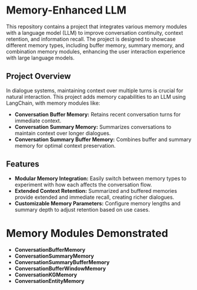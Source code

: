 # Memory-Enhanced LLM

This repository contains a project that integrates various memory modules with a language model (LLM) to improve conversation continuity, context retention, and information recall. The project is designed to showcase different memory types, including buffer memory, summary memory, and combination memory modules, enhancing the user interaction experience with large language models.

## Project Overview

In dialogue systems, maintaining context over multiple turns is crucial for natural interaction. This project adds memory capabilities to an LLM using LangChain, with memory modules like:

- **Conversation Buffer Memory:** Retains recent conversation turns for immediate context.
- **Conversation Summary Memory:** Summarizes conversations to maintain context over longer dialogues.
- **Conversation Summary Buffer Memory:** Combines buffer and summary memory for optimal context preservation.

## Features

- **Modular Memory Integration:** Easily switch between memory types to experiment with how each affects the conversation flow.
- **Extended Context Retention:** Summarized and buffered memories provide extended and immediate recall, creating richer dialogues.
- **Customizable Memory Parameters:** Configure memory lengths and summary depth to adjust retention based on use cases.


# Memory Modules Demonstrated
- **ConversationBufferMemory**
- **ConversationSummaryMemory**
- **ConversationSummaryBufferMemory**
- **ConversationBufferWindowMemory**
- **ConversationKGMemory**
- **ConversationEntityMemory**
